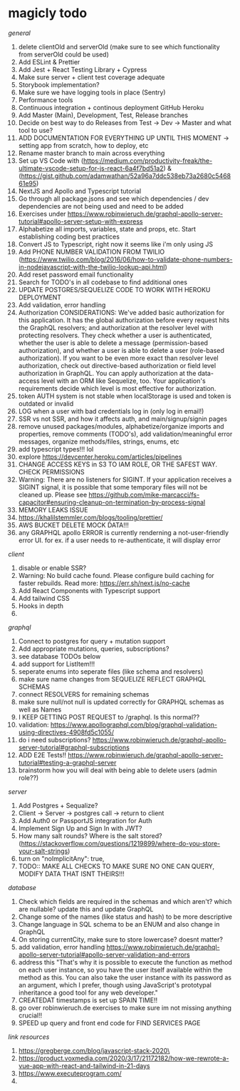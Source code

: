 # magicly todo

*general*
1. delete clientOld and serverOld (make sure to see which functionality from serverOld could be used)
2. Add ESLint & Prettier
3. Add Jest + React Testing Library + Cypress
4. Make sure server + client test coverage adequate
5. Storybook implementation?
6. Make sure we have logging tools in place (Sentry)
7. Performance tools
8. Continuous integration + continous deployment GitHub Heroku
9. Add Master (Main), Development, Test, Release branches
10. Decide on best way to do Releases from Test -> Dev -> Master and what tool to use?
11. ADD DOCUMENTATION FOR EVERYTHING UP UNTIL THIS MOMENT -> setting app from scratch, how to deploy, etc
12. Rename master branch to main across everything
13. Set up VS Code with (https://medium.com/productivity-freak/the-ultimate-vscode-setup-for-js-react-6a4f7bd51a2) & (https://gist.github.com/adamwathan/52a96a7ddc538eb73a2680c546861e95)
14. NextJS and Apollo and Typescript tutorial
15. Go through all package.jsons and see which dependencies / dev dependencies are not being used and need to be added
16. Exercises under https://www.robinwieruch.de/graphql-apollo-server-tutorial#apollo-server-setup-with-express
17. Alphabetize all imports, variables, state and props, etc. Start establishing coding best practices
18. Convert JS to Typescript, right now it seems like i'm only using JS
19. Add PHONE NUMBER VALIDATION FROM TWILIO (https://www.twilio.com/blog/2016/06/how-to-validate-phone-numbers-in-nodejavascript-with-the-twilio-lookup-api.html)
20. Add reset password email functionality
21. Search for TODO's in all codebase to find additional ones
22. UPDATE POSTGRES/SEQUELIZE CODE TO WORK WITH HEROKU DEPLOYMENT
23. Add validation, error handling
24. Authorization CONSIDERATIONS:
  We've added basic authorization for this application. It has the global authorization before every request hits the GraphQL resolvers; and authorization at the resolver level with protecting resolvers. They check whether a user is authenticated, whether the user is able to delete a message (permission-based authorization), and whether a user is able to delete a user (role-based authorization).
  If you want to be even more exact than resolver level authorization, check out directive-based authorization or field level authorization in GraphQL. You can apply authorization at the data-access level with an ORM like Sequelize, too. Your application's requirements decide which level is most effective for authorization.
25. token AUTH system is not stable when localStorage is used and token is outdated or invalid
26. LOG when a user with bad credentials log in (only log in email!)
27. SSR vs not SSR, and how it affects auth, and main/signup/signin pages
28. remove unused packages/modules, alphabetize/organize imports and properties, remove comments (TODO's), add validation/meaningful error messages, organize methods/files, strings, enums, etc
29. add typescript types!!! lol
30. explore https://devcenter.heroku.com/articles/pipelines
31. CHANGE ACCESS KEYS in S3 TO IAM ROLE, OR THE SAFEST WAY. CHECK PERMISSIONS
32. Warning: There are no listeners for SIGINT. If your application receives a SIGINT signal, it is possible that some temporary files will not be cleaned up. Please see https://github.com/mike-marcacci/fs-capacitor#ensuring-cleanup-on-termination-by-process-signal
33. MEMORY LEAKS ISSUE
34. https://khalilstemmler.com/blogs/tooling/prettier/
35. AWS BUCKET DELETE MOCK DATA!!!
36. any GRAPHQL apollo ERROR is currently renderning a not-user-friendly error UI. for ex. if a user needs to re-authenticate, it will display error

*client*
1. disable or enable SSR?
2. Warning: No build cache found. Please configure build caching for faster rebuilds. Read more: https://err.sh/next.js/no-cache
3. Add React Components with Typescript support
4. Add tailwind CSS
5. Hooks in depth
6.

*graphql*
1. Connect to postgres for query + mutation support
2. Add appropriate mutations, queries, subscriptions?
3. see database TODOs below
4. add support for ListItem!!!
5. seperate enums into seperate files (like schema and resolvers)
6. make sure name changes from SEQUELIZE REFLECT GRAPHQL SCHEMAS
7. connect RESOLVERS for remaining schemas
8. make sure null/not null is updated correctly for GRAPHQL schemas as well as Names
9. I KEEP GETTING POST REQUEST to /graphql. Is this normal??
10. validation: https://www.apollographql.com/blog/graphql-validation-using-directives-4908fd5c1055/
11. do i need subscriptions? https://www.robinwieruch.de/graphql-apollo-server-tutorial#graphql-subscriptions
12. ADD E2E Tests!! https://www.robinwieruch.de/graphql-apollo-server-tutorial#testing-a-graphql-server
13. brainstorm how you will deal with being able to delete users (admin role??)

*server*
1. Add Postgres + Sequalize?
2. Client -> Server -> postgres call -> return to client
3. Add Auth0 or PassportJS integration for Auth
4. Implement Sign Up and Sign In with JWT?
5. How many salt rounds? Where is the salt stored? (https://stackoverflow.com/questions/1219899/where-do-you-store-your-salt-strings)
6. turn on "noImplicitAny": true,
7. TODO:: MAKE ALL CHECKS TO MAKE SURE NO ONE CAN QUERY, MODIFY DATA THAT ISNT THEIRS!!!

*database*
1. Check which fields are required in the schemas and which aren't? which are nullable? update this and update GraphQL
2. Change some of the names (like status and hash) to be more descriptive
3. Change language in SQL schema to be an ENUM and also change in GraphQL
4. On storing currentCity, make sure to store lowercase? doesnt matter?
5. add validation, error handling https://www.robinwieruch.de/graphql-apollo-server-tutorial#apollo-server-validation-and-errors
6. address this "That's why it is possible to execute the function as method on each user instance, so you have the user itself available within the method as this. You can also take the user instance with its password as an argument, which I prefer, though using JavaScript's prototypal inheritance a good tool for any web developer."
7. CREATEDAT timestamps is set up SPAIN TIME!!
8. go over robinwieruch.de exercises to make sure im not missing anything crucial!!
9. SPEED up query and front end code for FIND SERVICES PAGE

*link resources*
1. https://gregberge.com/blog/javascript-stack-2020\
2. https://product.voxmedia.com/2020/3/17/21172182/how-we-rewrote-a-vue-app-with-react-and-tailwind-in-21-days
3. https://www.executeprogram.com/
4.


